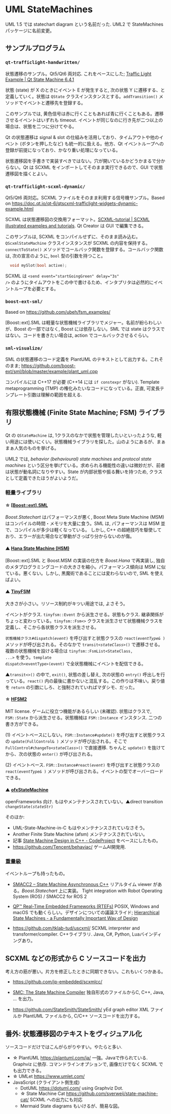 # UML StateMachines

UML 1.5 では statechart diagram という名前だった. UML2 で StateMachines パッケージに名前変更。

## サンプルプログラム

### `qt-trafficlight-handwritten/`

状態遷移のサンプル。Qt5/Qt6 両対応. これをベースにした; <a href="https://doc.qt.io/qt-6/qtstatemachine-statemachine-trafficlight-example.html">Traffic Light Example | Qt State Machine 6.4.1</a>

状態 (state) が X のときにイベント E が発生すると, 次の状態 Y に遷移する、と定義していく。状態は `QState` クラスインスタンスとする。`addTransition()` メソッドでイベントと遷移先を登録する。

このサンプルでは, 黄色信号は赤に行くこともあれば青に行くこともある。遷移させるイベントはいずれも timeout. イベントが同じなのに行き先が二つ以上の場合は、状態を二つに分けてやる。

Qt の状態遷移は signal &amp; slot の仕組みを活用しており、タイムアウトや他のイベント (ボタンを押したなど) も統一的に扱える。他方、Qt イベントループへの登録が前提になっており、かなり重い処理になっている。

状態遷移図を手書きで実装すべきではない。穴が開いているかどうかまるで分からない。Qt は SCXML をインポートしてそのまま実行できるので、GUI で状態遷移図を描くとよい。



### `qt-trafficlight-scxml-dynamic/`

Qt5/Qt6 両対応。SCXML ファイルをそのまま利用する信号機サンプル。Based on https://doc.qt.io/qt-6/qtscxml-trafficlight-widgets-dynamic-example.html

SCXML は状態遷移図の交換用フォーマット。<a href="https://alexzhornyak.github.io/SCXML-tutorial/">SCXML-tutorial | SCXML illustrated examples and tutorials</a>. Qt Creator は GUI で編集できる。

このサンプルは, SCXML をコンパイルせずに、そのまま読み込む。`QScxmlStateMachine` クラスインスタンスが SCXML の内容を保持する。`connectToState()` メソッドでコールバック関数を登録する。コールバック関数は, 次の宣言のように, `bool` 型の引数を持つこと。

```c++
  void mySlot(bool active);
```

SCXML は <code>&lt;send event="startGoingGreen" delay="3s" /&gt;</code> のようにタイムアウトをこの中で書けるため、インタプリタは必然的にイベントループを必要とする。





### `boost-ext-sml/`

Based on https://github.com/ubeh/fsm_examples/

[Boost::ext].SML は軽量な状態機械ライブラリでメジャー。名前が紛らわしいが、Boost の一部ではなく, Boost には依存しない。SML では state はクラスではない。コードを書きたい場合は, action でコールバックさせるぐらい。




### `sml-visualize/`

SML の状態遷移のコード定義を PlantUML のテキストとして出力する。これそのまま; https://github.com/boost-ext/sml/blob/master/example/plant_uml.cpp

コンパイルには C++17 が必要 (C++14 には `if constexpr` がない). Template metaprogramming (TMP) の権化みたいなコードになっている。正直, 可変長テンプレート引数は理解の範囲を超える.





## 有限状態機械 (Finite State Machine; FSM) ライブラリ

Qt の `QStateMachine` は, 1クラスのなかで状態を管理したいといったような, 軽い用途には使いにくい。状態機械ライブラリを探した。山のようにあるが、まぁまぁ人気のものを挙げる。

UML2 では, <i>behavior (behavioural) state machines</i> and <i>protocol state machines</i> という区分を挙げている。求められる機能性の違いは微妙だが、前者は状態が動名詞になりやすい。State が内部状態や振る舞いを持つため, クラスとして定義できたほうがよいようだ。



### 軽量ライブラリ

#### ☆ <a href="https://boost-ext.github.io/sml/">[Boost::ext].SML</a>
<i>Boost.Statechart</i> はパフォーマンスが悪く, Boost Meta State Machine (MSM) はコンパイルの時間・メモリを大量に食う。SML は, パフォーマンスは MSM 並で、コンパイルが多少は軽くなっている。
しかし, C++ の超絶技巧を駆使しており、エラーが出た場合など挙動がさっぱり分からないのが傷。

#### ▲ <a href="https://github.com/erikzenker/hsm/">Hana State Machine (HSM)</a> 
[Boost::ext].SML と Boost.MSM の実装の仕方を <i>Boost.Hana</i> で再実装し, 独自のメタプログラミングコードの大きさを縮小。パフォーマンス傾向は MSM に似ている。悪くない。しかし, 黒魔術であることには変わらないので, SML を使えばよい。

#### ▲ <a href="https://github.com/digint/tinyfsm/">TinyFSM</a>
大きさが小さい。リソース制約がキツい用途では, よさそう。

イベントがクラス. <code>tinyfsm::Event</code> から派生させる。状態もクラス. 継承関係がちょっと変わっている。<code>tinyfsm::Fsm&lt;&gt;</code> クラスを派生させて状態機械クラスを定義し、そこから各状態クラスを派生させる。

<code>状態機械クラス#dispatch(<var>event</var>)</code> を呼び出すと状態クラスの <code>react(<var>eventType&amp;</var> )</code> メソッドが呼び出される。そのなかで <code>transit&lt;<var>stateClass</var>&gt;()</code> で遷移させる。
複数の状態機械を設ける場合は <code>tinyfsm::FsmList&lt;StateClass, ...&gt;</code> を使う。<code>template dispatch&lt;eventType&gt;(event)</code> で全状態機械にイベントを配信できる。

▲<code>transit&lt;&gt;()</code> の中で, <code>exit()</code>, 状態の差し替え, 次の状態の <code>entry()</code> 呼出しを行っている。<code>react()</code> 内の最後に書かないと混乱する。この作りは不味い。戻り値を <code>return</code> の引数にしろ、と強制されていればマダシモ、だった。


#### ☆ <a href="https://github.com/andrew-gresyk/HFSM2/">HFSM2</a>
MIT license. ゲームに役立つ機能があるらしい (未確認). 状態はクラスで, <code>FSM::State</code> から派生させる。状態機械は <code>FSM::Instance</code> インスタンス. 二つの書き方ができる。

 (1) イベントベースにしない。<code>FSM::Instance#update()</code> を呼び出すと状態クラスの <code>update(FullControl&amp; )</code> メソッドが呼び出される。そこで <code>FullControl#changeTo&lt;<var>stateClass</var>&gt;()</code> で直接遷移. 
    ちゃんと <code>update()</code> を抜けてから、次の状態の <code>enter()</code> が呼び出される。
    
 (2) イベントベース. <code>FSM::Instance#react(<var>event</var>)</code> を呼び出すと状態クラスの <code>react(<var>eventType&amp;</var> )</code> メソッドが呼び出される。イベントの型でオーバーロードできる。


#### ▲ <a href="https://github.com/neilmendoza/ofxStateMachine/">ofxStateMachine</a>  
openFrameworks 向け. もはやメンテナンスされていない。▲direct transition <code>changeState(<var>stateStr</var>)</code>



そのほか:
 - UML-State-Machine-in-C もはやメンテナンスされていなさそう。
 - Another Finite State Machine (afsm) メンテナンスされていない。
 - 記事 <a href="https://www.codeproject.com/Articles/1087619/State-Machine-Design-in-Cplusplus-2">State Machine Design in C++ - CodeProject</a> をベースにしたもの。
 - https://github.com/Tencent/behaviac/  ゲームAI開発用.
 


### 重量級

イベントループも持ったもの。

 - <a href="https://github.com/robosoft-ai/SMACC2/">SMACC2 – State Machine Asynchronous C++</a> リアルタイム viewer がある。<i>Boost.Statechart</i> 上に実装。
   Tight integration with Robot Operating System (ROS) / SMACC2 for ROS 2

 - <a href="https://www.state-machine.com/products/qp">QP™ Real-Time Embedded Frameworks (RTEFs)</a> POSIX, Windows and macOS でも動くらしい。デザインについての議論スライド; <a href="https://www.cis.upenn.edu/~lee/06cse480/lec-HSM.pdf">Hierarchical State Machines - a Fundamentally Important Way of Design</a>
 
 - https://github.com/tklab-tud/uscxml/  SCXML interpreter and transformer/compiler. C++ライブラリ. Java, C#, Python, Luaバインディングあり。



## SCXML などの形式から C ソースコードを出力

考え方の筋が悪い。片方を修正したときに同期できない。これもいくつかある。
 - https://github.com/jp-embedded/scxmlcc/
 - <a href="https://smc.sourceforge.net/">SMC: The State Machine Compiler</a> 独自形式のファイルからC, C++, Java, ... を出力。

 - https://github.com/StateSmith/StateSmith/  yEd graph editor XML ファイルか PlantUML ファイルから, C/C++ ソースコードを出力する。
 
    
 
## 番外: 状態遷移図のテキストをヴィジュアル化

ソースコードだけではこんがらがりやすい。やたらと多い.

 * ☆ PlantUML  https://plantuml.com/ja/  一強。Javaで作られている. Graphviz に依存. コマンドラインオプションで, 画像だけでなく SCXML でも出力できる。
 * ☆ UMLet https://www.umlet.com/
 * JavaScript (クライアント側生成)
    - DotUML  https://dotuml.com/  using Graphviz Dot.
    - ☆ State Machine Cat  https://github.com/sverweij/state-machine-cat/  SCXML への出力にも対応
    - Mermaid   State diagrams もいけるが、簡易な図。


